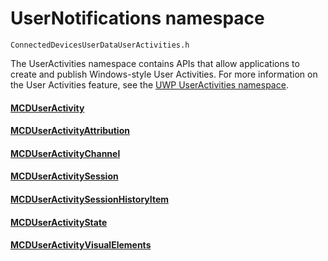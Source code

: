 # UserNotifications namespace
```
ConnectedDevicesUserDataUserActivities.h
```

The UserActivities namespace contains APIs that allow applications to create and publish Windows-style User Activities. For more information on the User Activities feature, see the [UWP UserActivities namespace](https://docs.microsoft.com/uwp/api/windows.applicationmodel.useractivities).

#### [MCDUserActivity](MCDUserActivity.md)
#### [MCDUserActivityAttribution](MCDUserActivityAttribution.md)
#### [MCDUserActivityChannel](MCDUserActivityChannel.md)
#### [MCDUserActivitySession](MCDUserActivitySession.md)
#### [MCDUserActivitySessionHistoryItem](MCDUserActivitySessionHistoryItem.md)
#### [MCDUserActivityState](MCDUserActivityState.md)
#### [MCDUserActivityVisualElements](MCDUserActivityVisualElements.md)
